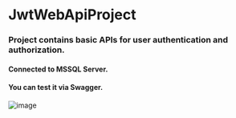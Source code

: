 # JwtWebApiProject

### Project contains basic APIs for user authentication and authorization.

#### Connected to MSSQL Server.

#### You can test it via Swagger.
![image](https://user-images.githubusercontent.com/26550554/220102437-56343caf-2f4e-4033-83fe-40bad7fd3458.png)
